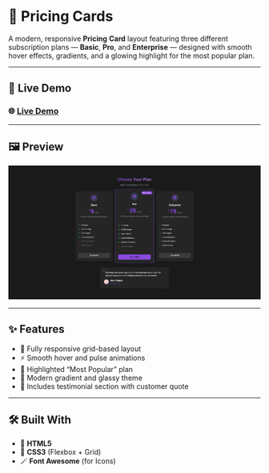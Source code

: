# 💎 Pricing Cards

A modern, responsive **Pricing** **Card** layout featuring three different subscription plans — **Basic**, **Pro**, and **Enterprise** — designed with smooth hover effects, gradients, and a glowing highlight for the most popular plan.

---

## 🚀 Live Demo

### 🌐 [**Live Demo**](https://sulimanxo1.github.io/Pricing-Card/)

---

## 🖼️ Preview

![Pricing Cards Preview](/Image/preview.png)

---

## ✨ Features

- 📱 Fully responsive grid-based layout
- ⚡ Smooth hover and pulse animations
- 💫 Highlighted “Most Popular” plan
- 🎨 Modern gradient and glassy theme
- 💬 Includes testimonial section with customer quote

---

## 🛠️ Built With

- 🧱 **HTML5**
- 🎨 **CSS3** (Flexbox + Grid)
- 🪄 **Font Awesome** (for Icons)
